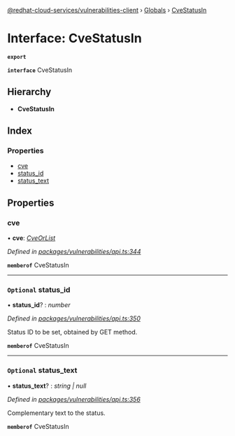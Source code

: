 [@redhat-cloud-services/vulnerabilities-client](../README.md) › [Globals](../globals.md) › [CveStatusIn](cvestatusin.md)

# Interface: CveStatusIn

**`export`** 

**`interface`** CveStatusIn

## Hierarchy

* **CveStatusIn**

## Index

### Properties

* [cve](cvestatusin.md#cve)
* [status_id](cvestatusin.md#optional-status_id)
* [status_text](cvestatusin.md#optional-status_text)

## Properties

###  cve

• **cve**: *[CveOrList](cveorlist.md)*

*Defined in [packages/vulnerabilities/api.ts:344](https://github.com/Hyperkid123/javascript-clients/blob/master/packages/vulnerabilities/api.ts#L344)*

**`memberof`** CveStatusIn

___

### `Optional` status_id

• **status_id**? : *number*

*Defined in [packages/vulnerabilities/api.ts:350](https://github.com/Hyperkid123/javascript-clients/blob/master/packages/vulnerabilities/api.ts#L350)*

Status ID to be set, obtained by GET method.

**`memberof`** CveStatusIn

___

### `Optional` status_text

• **status_text**? : *string | null*

*Defined in [packages/vulnerabilities/api.ts:356](https://github.com/Hyperkid123/javascript-clients/blob/master/packages/vulnerabilities/api.ts#L356)*

Complementary text to the status.

**`memberof`** CveStatusIn
